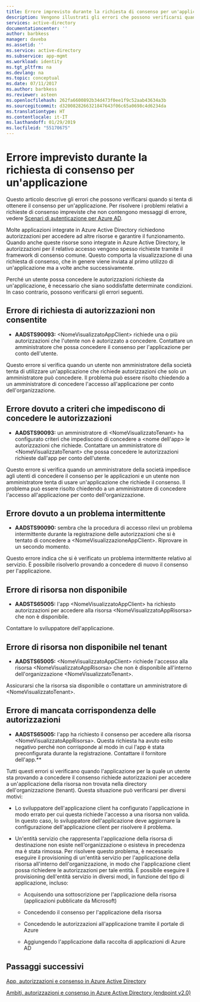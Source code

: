 ```yaml
---
title: Errore imprevisto durante la richiesta di consenso per un'applicazione | Microsoft Docs
description: Vengono illustrati gli errori che possono verificarsi quando si tenta di ottenere il consenso per un'applicazione, nonché suggerite le operazioni da eseguire per risolverli
services: active-directory
documentationcenter: ''
author: barbkess
manager: daveba
ms.assetid: ''
ms.service: active-directory
ms.subservice: app-mgmt
ms.workload: identity
ms.tgt_pltfrm: na
ms.devlang: na
ms.topic: conceptual
ms.date: 07/11/2017
ms.author: barbkess
ms.reviewer: asteen
ms.openlocfilehash: 262fa6600892b34d473f0ee1f9c52aab43634a3b
ms.sourcegitcommit: d3200828266321847643f06c65a0698c4d6234da
ms.translationtype: HT
ms.contentlocale: it-IT
ms.lasthandoff: 01/29/2019
ms.locfileid: "55170675"
---
```

# <a name="unexpected-error-when-performing-consent-to-an-application"></a>Errore imprevisto durante la richiesta di consenso per un'applicazione

Questo articolo descrive gli errori che possono verificarsi quando si tenta di ottenere il consenso per un'applicazione. Per risolvere i problemi relativi a richieste di consenso impreviste che non contengono messaggi di errore, vedere [Scenari di autenticazione per Azure AD](https://docs.microsoft.com/azure/active-directory/develop/active-directory-authentication-scenarios).

Molte applicazioni integrate in Azure Active Directory richiedono autorizzazioni per accedere ad altre risorse e garantire il funzionamento. Quando anche queste risorse sono integrate in Azure Active Directory, le autorizzazioni per il relativo accesso vengono spesso richieste tramite il framework di consenso comune. Questo comporta la visualizzazione di una richiesta di consenso, che in genere viene inviata al primo utilizzo di un'applicazione ma a volte anche successivamente.

Perché un utente possa concedere le autorizzazioni richieste da un'applicazione, è necessario che siano soddisfatte determinate condizioni. In caso contrario, possono verificarsi gli errori seguenti.

## <a name="requesting-not-authorized-permissions-error"></a>Errore di richiesta di autorizzazioni non consentite
* **AADSTS90093:** &lt;NomeVisualizzatoAppClient&gt; richiede una o più autorizzazioni che l'utente non è autorizzato a concedere. Contattare un amministratore che possa concedere il consenso per l'applicazione per conto dell'utente.

Questo errore si verifica quando un utente non amministratore della società tenta di utilizzare un'applicazione che richiede autorizzazioni che solo un amministratore può concedere. Il problema può essere risolto chiedendo a un amministratore di concedere l'accesso all'applicazione per conto dell'organizzazione.

## <a name="policy-prevents-granting-permissions-error"></a>Errore dovuto a criteri che impediscono di concedere le autorizzazioni
* **AADSTS90093:** un amministratore di &lt;NomeVisualizzatoTenant&gt; ha configurato criteri che impediscono di concedere a &lt;nome dell'app&gt; le autorizzazioni che richiede. Contattare un amministratore di &lt;NomeVisualizzatoTenant&gt; che possa concedere le autorizzazioni richieste dall'app per conto dell'utente.

Questo errore si verifica quando un amministratore della società impedisce agli utenti di concedere il consenso per le applicazioni e un utente non amministratore tenta di usare un'applicazione che richiede il consenso. Il problema può essere risolto chiedendo a un amministratore di concedere l'accesso all'applicazione per conto dell'organizzazione.

## <a name="intermittent-problem-error"></a>Errore dovuto a un problema intermittente
* **AADSTS90090:** sembra che la procedura di accesso rilevi un problema intermittente durante la registrazione delle autorizzazioni che si è tentato di concedere a &lt;NomeVisualizzazioneAppClient&gt;. Riprovare in un secondo momento.

Questo errore indica che si è verificato un problema intermittente relativo al servizio. È possibile risolverlo provando a concedere di nuovo il consenso per l'applicazione.

## <a name="resource-not-available-error"></a>Errore di risorsa non disponibile
* **AADSTS65005:** l'app &lt;NomeVisualizzatoAppClient&gt; ha richiesto autorizzazioni per accedere alla risorsa &lt;NomeVisualizzatoAppRisorsa&gt; che non è disponibile. 

Contattare lo sviluppatore dell'applicazione.

##  <a name="resource-not-available-in-tenant-error"></a>Errore di risorsa non disponibile nel tenant
* **AADSTS65005:** &lt;NomeVisualizzatoAppClient&gt; richiede l'accesso alla risorsa &lt;NomeVisualizzatoAppRisorsa&gt; che non è disponibile all'interno dell'organizzazione &lt;NomeVisualizzatoTenant&gt;. 

Assicurarsi che la risorsa sia disponibile o contattare un amministratore di &lt;NomeVisualizzatoTenant&gt;.

## <a name="permissions-mismatch-error"></a>Errore di mancata corrispondenza delle autorizzazioni
* **AADSTS65005:** l'app ha richiesto il consenso per accedere alla risorsa &lt;NomeVisualizzatoAppRisorsa&gt;. Questa richiesta ha avuto esito negativo perché non corrisponde al modo in cui l'app è stata preconfigurata durante la registrazione. Contattare il fornitore dell'app.**

Tutti questi errori si verificano quando l'applicazione per la quale un utente sta provando a concedere il consenso richiede autorizzazioni per accedere a un'applicazione della risorsa non trovata nella directory dell'organizzazione (tenant). Questa situazione può verificarsi per diversi motivi:

-   Lo sviluppatore dell'applicazione client ha configurato l'applicazione in modo errato per cui questa richiede l'accesso a una risorsa non valida. In questo caso, lo sviluppatore dell'applicazione deve aggiornare la configurazione dell'applicazione client per risolvere il problema.

-   Un'entità servizio che rappresenta l'applicazione della risorsa di destinazione non esiste nell'organizzazione o esisteva in precedenza ma è stata rimossa. Per risolvere questo problema, è necessario eseguire il provisioning di un'entità servizio per l'applicazione della risorsa all'interno dell'organizzazione, in modo che l'applicazione client possa richiedere le autorizzazioni per tale entità. È possibile eseguire il provisioning dell'entità servizio in diversi modi, in funzione del tipo di applicazione, incluso:

    -   Acquisendo una sottoscrizione per l'applicazione della risorsa (applicazioni pubblicate da Microsoft)

    -   Concedendo il consenso per l'applicazione della risorsa

    -   Concedendo le autorizzazioni all'applicazione tramite il portale di Azure

    -   Aggiungendo l'applicazione dalla raccolta di applicazioni di Azure AD

## <a name="next-steps"></a>Passaggi successivi 

[App, autorizzazioni e consenso in Azure Active Directory](https://docs.microsoft.com/azure/active-directory/active-directory-apps-permissions-consent)<br>

[Ambiti, autorizzazioni e consenso in Azure Active Directory (endpoint v2.0)](https://docs.microsoft.com/azure/active-directory/develop/active-directory-v2-scopes)


